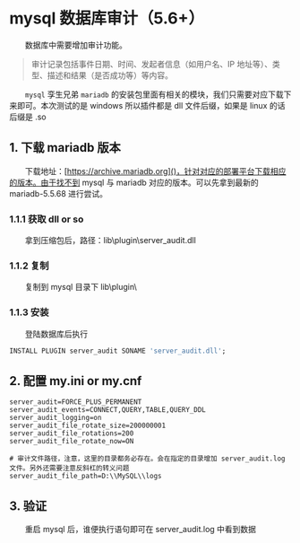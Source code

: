 # mysql 数据库审计（5.6+）

　　数据库中需要增加审计功能。

> 审计记录包括事件日期、时间、发起者信息（如用户名、IP 地址等）、类型、描述和结果（是否成功等）等内容。
>

　　`mysql` 孪生兄弟 `mariadb` 的安装包里面有相关的模块，我们只需要对应下载下来即可。本次测试的是 windows 所以插件都是 dll 文件后缀，如果是 linux 的话后缀是 .so

## 1. 下载 mariadb 版本

　　下载地址：[https://archive.mariadb.org]()，针对对应的部署平台下载相应的版本。由于找不到 mysql 与 mariadb 对应的版本。可以先拿到最新的 mariadb-5.5.68 进行尝试。

### 1.1.1 获取 dll or so

　　拿到压缩包后，路径：lib\plugin\server_audit.dll

### 1.1.2 复制

　　复制到 mysql 目录下 lib\plugin\

### 1.1.3 安装

　　登陆数据库后执行

```sql
INSTALL PLUGIN server_audit SONAME 'server_audit.dll';
```

## 2. 配置 my.ini or my.cnf

```
server_audit=FORCE_PLUS_PERMANENT
server_audit_events=CONNECT,QUERY,TABLE,QUERY_DDL
server_audit_logging=on
server_audit_file_rotate_size=200000001
server_audit_file_rotations=200
server_audit_file_rotate_now=ON

# 审计文件路径，注意，这里的目录都务必存在。会在指定的目录增加 server_audit.log 文件。另外还需要注意反斜杠的转义问题
server_audit_file_path=D:\\MySQL\\logs
```

## 3. 验证

　　重启 mysql 后，谁便执行语句即可在 server_audit.log 中看到数据
